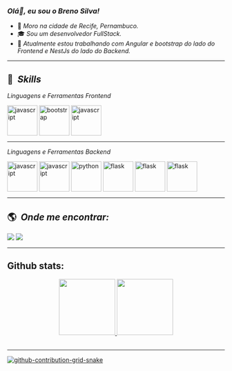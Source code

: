 ### <i>Olá👋, eu sou o Breno Silva! </i>

- 🏡 <i>Moro na cidade de Recife, Pernambuco.</i>
- 🎓 <i>Sou um desenvolvedor FullStack.</i>
- 🔭 <i> Atualmente estou trabalhando com Angular e bootstrap do lado do Frontend e NestJs do lado do Backend. </i>

----------------------------------------------------------------------------------

## :rocket: &nbsp;<i>Skills</i>

<i>Linguagens e Ferramentas Frontend</i>
<div style="display: inline_block">
   <img align="center" alt="javascript" height="70" width="auto" src="https://cdn.jsdelivr.net/gh/devicons/devicon@latest/icons/angular/angular-original.svg" />    
   <img align="center" alt="bootstrap" height="70" width="auto"  src="https://cdn.jsdelivr.net/gh/devicons/devicon/icons/react/react-original-wordmark.svg" />         
   <img align="center" alt="javascript" height="70" width="auto" src="https://cdn.jsdelivr.net/gh/devicons/devicon@latest/icons/bootstrap/bootstrap-original.svg" />  
</div>

---------------------------------------------------------------------------------

<i>Linguagens e Ferramentas Backend</i>
<div style="display: inline_block">
   <img align="center" alt="javascript" height="70" width="auto" src="https://cdn.jsdelivr.net/gh/devicons/devicon@latest/icons/nodejs/nodejs-original-wordmark.svg" />
   <img align="center" alt="javascript" height="70" width="auto" src="https://cdn.jsdelivr.net/gh/devicons/devicon@latest/icons/nestjs/nestjs-original.svg" />
   <img align="center" alt="python" height="70" width="auto" src="https://cdn.jsdelivr.net/gh/devicons/devicon/icons/python/python-original.svg">
   <img align="center" alt="flask" height="70" width="auto" src="https://cdn.jsdelivr.net/gh/devicons/devicon/icons/flask/flask-original.svg">
   <img align="center" alt="flask" height="70" width="auto" src="https://cdn.jsdelivr.net/gh/devicons/devicon@latest/icons/mysql/mysql-original-wordmark.svg" />
   <img align="center" alt="flask" height="70" width="auto" src="https://cdn.jsdelivr.net/gh/devicons/devicon@latest/icons/mongodb/mongodb-original-wordmark.svg" />
</div>


----------------------------------------------------------------------------------

## :earth_americas: &nbsp;<i>Onde me encontrar:</i>

<div style="display: inline_block">
  <a href="https://www.linkedin.com/in/brenohsilva/" target="_blank"><img src="https://img.shields.io/badge/-LinkedIn-%230077B5?style=for-the-badge&logo=linkedin&logoColor=white"></a> 
  <a href="https://wa.me/+5581983329798" target="_blank"><img src="https://user-images.githubusercontent.com/75697499/179569090-0fd78c18-5736-457e-8971-e629be3d06b2.svg"></a>  
 
----------------------------------------------------------------------------------

## Github stats:
<div align="center">
  <a href="https://github.com/brenohsilva">
  <img height="130em" src="https://github-readme-stats.vercel.app/api?username=brenohsilva&hide_title=true&show_icons=true&theme=dark&include_all_commits=true&count_private=true"/>
  <img height="130em" src="https://github-readme-stats.vercel.app/api/top-langs/?username=brenohsilva&hide_title=true&layout=compact&langs_count=7&theme=dark"/>
</div><br>

----------------------------------------------------------------------------------

![github-contribution-grid-snake](https://user-images.githubusercontent.com/75697499/176289267-682a9982-8776-4223-ad42-34a4553eb56f.svg)
